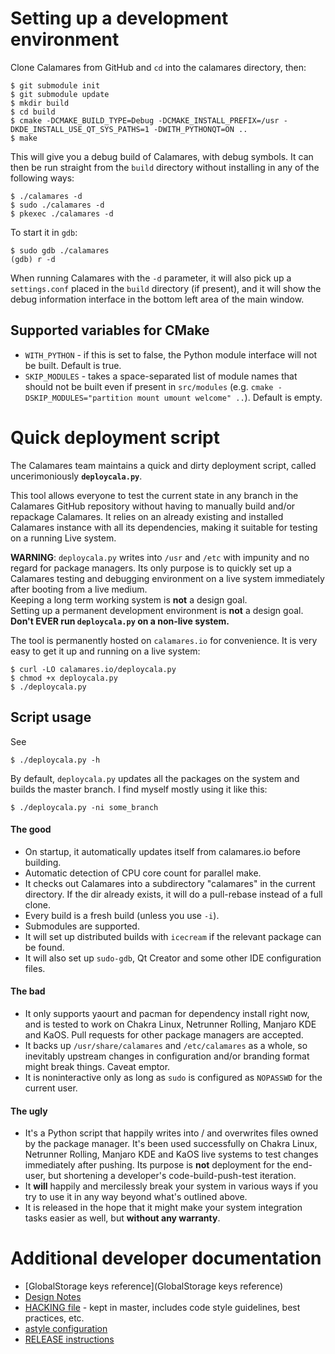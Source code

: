 # Setting up a development environment
Clone Calamares from GitHub and `cd` into the calamares directory, then:

```
$ git submodule init
$ git submodule update
$ mkdir build
$ cd build
$ cmake -DCMAKE_BUILD_TYPE=Debug -DCMAKE_INSTALL_PREFIX=/usr -DKDE_INSTALL_USE_QT_SYS_PATHS=1 -DWITH_PYTHONQT=ON ..
$ make
```

This will give you a debug build of Calamares, with debug symbols. It can then be run straight from the `build` directory without installing in any of the following ways:
```
$ ./calamares -d
$ sudo ./calamares -d
$ pkexec ./calamares -d
```
To start it in `gdb`:
```
$ sudo gdb ./calamares
(gdb) r -d
```
When running Calamares with the `-d` parameter, it will also pick up a `settings.conf` placed in the `build` directory (if present), and it will show the debug information interface in the bottom left area of the main window.

## Supported variables for CMake

* `WITH_PYTHON` - if this is set to false, the Python module interface will not be built. Default is true.
* `SKIP_MODULES` - takes a space-separated list of module names that should not be built even if present in `src/modules` (e.g. `cmake -DSKIP_MODULES="partition mount umount welcome" ..`). Default is empty.

# Quick deployment script

The Calamares team maintains a quick and dirty deployment script, called uncerimoniously **`deploycala.py`**.

This tool allows everyone to test the current state in any branch in the Calamares GitHub repository without having to manually build and/or repackage Calamares. It relies on an already existing and installed Calamares instance with all its dependencies, making it suitable for testing on a running Live system.

**WARNING**: `deploycala.py` writes into `/usr` and `/etc` with impunity and no regard for package managers. Its only purpose is to quickly set up a Calamares testing and debugging environment on a live system immediately after booting from a live medium.<br>Keeping a long term working system is **not** a design goal.<br>Setting up a permanent development environment is **not** a design goal.<br>**Don't EVER run `deploycala.py` on a non-live system.**

The tool is permanently hosted on ``calamares.io`` for convenience. It is very easy to get it up and running on a live system:
```
$ curl -LO calamares.io/deploycala.py
$ chmod +x deploycala.py
$ ./deploycala.py
```

## Script usage

See
```
$ ./deploycala.py -h
```

By default, `deploycala.py` updates all the packages on the system and builds the master branch. I find myself mostly using it like this:
```
$ ./deploycala.py -ni some_branch
```

#### The good
* On startup, it automatically updates itself from calamares.io before building.
* Automatic detection of CPU core count for parallel make.
* It checks out Calamares into a subdirectory "calamares" in the current directory. If the dir already exists, it will do a pull-rebase instead of a full clone.
* Every build is a fresh build (unless you use `-i`).
* Submodules are supported.
* It will set up distributed builds with `icecream` if the relevant package can be found.
* It will also set up `sudo-gdb`, Qt Creator and some other IDE configuration files.

#### The bad
* It only supports yaourt and pacman for dependency install right now, and is tested to work on Chakra Linux, Netrunner Rolling, Manjaro KDE and KaOS. Pull requests for other package managers are accepted.
* It backs up `/usr/share/calamares` and `/etc/calamares` as a whole, so inevitably upstream changes in configuration and/or branding format might break things. Caveat emptor.
* It is noninteractive only as long as `sudo` is configured as `NOPASSWD` for the current user.

#### The ugly
* It's a Python script that happily writes into / and overwrites files owned by the package manager. It's been used successfully on Chakra Linux, Netrunner Rolling, Manjaro KDE and KaOS live systems to test changes immediately after pushing. Its purpose is **not** deployment for the end-user, but shortening a developer's code-build-push-test iteration.
* It **will** happily and mercilessly break your system in various ways if you try to use it in any way beyond what's outlined above.
* It is released in the hope that it might make your system integration tasks easier as well, but **without any warranty**.

# Additional developer documentation

* [GlobalStorage keys reference](GlobalStorage keys reference)
* [Design Notes](Design-Notes)
* [HACKING file](https://github.com/calamares/calamares/blob/master/HACKING.md) - kept in master, includes code style guidelines, best practices, etc.
* [astyle configuration](https://github.com/calamares/calamares/tree/master/hacking)
* [RELEASE instructions](https://github.com/calamares/calamares/blob/master/hacking/RELEASE.md)
